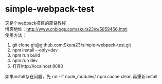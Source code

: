 # simple-webpack-test
这是个webpack搭建的简易教程<br>
博客地址：http://www.cnblogs.com/skura23/p/5859456.html<br>
使用方法：<br>
<ol>
<li>git clone git@github.com:Skura23/simple-webpack-test.git</li>
<li>npm install --only=dev </li>
<li>npm run build</li>
<li>npm run dev</li>
<li>打开http://localhost:8080</li>
</ol>
如果install存在问题，先
rm -rf node_modules/
npm cache clean
再重新install

